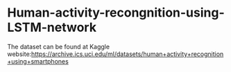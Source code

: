 # Human-activity-recongnition-using-LSTM-network
The dataset can be found at Kaggle website:https://archive.ics.uci.edu/ml/datasets/human+activity+recognition+using+smartphones
